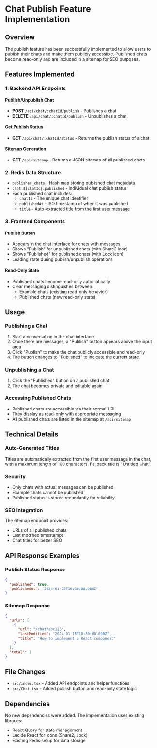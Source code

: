 # Chat Publish Feature Implementation

## Overview
The publish feature has been successfully implemented to allow users to publish their chats and make them publicly accessible. Published chats become read-only and are included in a sitemap for SEO purposes.

## Features Implemented

### 1. Backend API Endpoints

#### Publish/Unpublish Chat
- **POST** `/api/chat/:chatId/publish` - Publishes a chat
- **DELETE** `/api/chat/:chatId/publish` - Unpublishes a chat

#### Get Publish Status
- **GET** `/api/chat/:chatId/status` - Returns the publish status of a chat

#### Sitemap Generation
- **GET** `/api/sitemap` - Returns a JSON sitemap of all published chats

### 2. Redis Data Structure
- `published_chats` - Hash map storing published chat metadata
- `chat:${chatId}:published` - Individual chat publish status
- Each published chat includes:
  - `chatId` - The unique chat identifier
  - `publishedAt` - ISO timestamp of when it was published
  - `title` - Auto-extracted title from the first user message

### 3. Frontend Components

#### Publish Button
- Appears in the chat interface for chats with messages
- Shows "Publish" for unpublished chats (with Share2 icon)
- Shows "Published" for published chats (with Lock icon)
- Loading state during publish/unpublish operations

#### Read-Only State
- Published chats become read-only automatically
- Clear messaging distinguishes between:
  - Example chats (existing read-only behavior)
  - Published chats (new read-only state)

## Usage

### Publishing a Chat
1. Start a conversation in the chat interface
2. Once there are messages, a "Publish" button appears above the input area
3. Click "Publish" to make the chat publicly accessible and read-only
4. The button changes to "Published" to indicate the current state

### Unpublishing a Chat
1. Click the "Published" button on a published chat
2. The chat becomes private and editable again

### Accessing Published Chats
- Published chats are accessible via their normal URL
- They display as read-only with appropriate messaging
- All published chats are listed in the sitemap at `/api/sitemap`

## Technical Details

### Auto-Generated Titles
Titles are automatically extracted from the first user message in the chat, with a maximum length of 100 characters. Fallback title is "Untitled Chat".

### Security
- Only chats with actual messages can be published
- Example chats cannot be published
- Published status is stored redundantly for reliability

### SEO Integration
The sitemap endpoint provides:
- URLs of all published chats
- Last modified timestamps
- Chat titles for better SEO

## API Response Examples

### Publish Status Response
```json
{
  "published": true,
  "publishedAt": "2024-01-15T10:30:00.000Z"
}
```

### Sitemap Response
```json
{
  "urls": [
    {
      "url": "/chat/abc123",
      "lastModified": "2024-01-15T10:30:00.000Z",
      "title": "How to implement a React component"
    }
  ],
  "total": 1
}
```

## File Changes
- `src/index.tsx` - Added API endpoints and helper functions
- `src/Chat.tsx` - Added publish button and read-only state logic

## Dependencies
No new dependencies were added. The implementation uses existing libraries:
- React Query for state management
- Lucide React for icons (Share2, Lock)
- Existing Redis setup for data storage